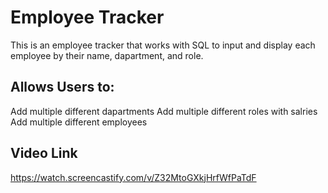 # Employee Tracker
This is an employee tracker that works with SQL to input and display each employee by their name, dapartment, and role. 
## Allows Users to:
Add multiple different dapartments
Add multiple different roles with salries 
Add multiple different employees

## Video Link
https://watch.screencastify.com/v/Z32MtoGXkjHrfWfPaTdF
